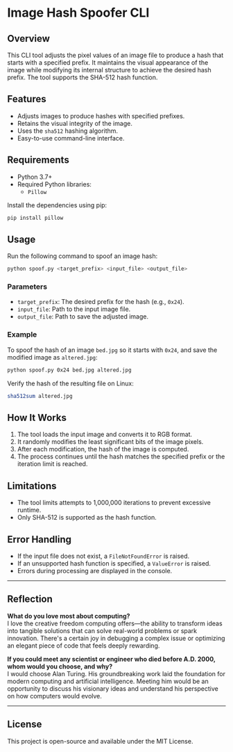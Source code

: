 # Image Hash Spoofer CLI

## Overview
This CLI tool adjusts the pixel values of an image file to produce a hash that starts with a specified prefix.
It maintains the visual appearance of the image while modifying its internal structure to achieve the desired hash prefix.
The tool supports the SHA-512 hash function.

## Features
- Adjusts images to produce hashes with specified prefixes.
- Retains the visual integrity of the image.
- Uses the `sha512` hashing algorithm.
- Easy-to-use command-line interface.

## Requirements
- Python 3.7+
- Required Python libraries:
  - `Pillow`

Install the dependencies using pip:
```bash
pip install pillow
```

## Usage
Run the following command to spoof an image hash:
```bash
python spoof.py <target_prefix> <input_file> <output_file>
```

### Parameters
- `target_prefix`: The desired prefix for the hash (e.g., `0x24`).
- `input_file`: Path to the input image file.
- `output_file`: Path to save the adjusted image.

### Example
To spoof the hash of an image `bed.jpg` so it starts with `0x24`, and save the modified image as `altered.jpg`:
```bash
python spoof.py 0x24 bed.jpg altered.jpg
```
Verify the hash of the resulting file on Linux:
```bash
sha512sum altered.jpg
```

## How It Works
1. The tool loads the input image and converts it to RGB format.
2. It randomly modifies the least significant bits of the image pixels.
3. After each modification, the hash of the image is computed.
4. The process continues until the hash matches the specified prefix or the iteration limit is reached.

## Limitations
- The tool limits attempts to 1,000,000 iterations to prevent excessive runtime.
- Only SHA-512 is supported as the hash function.

## Error Handling
- If the input file does not exist, a `FileNotFoundError` is raised.
- If an unsupported hash function is specified, a `ValueError` is raised.
- Errors during processing are displayed in the console.

---

## Reflection

**What do you love most about computing?**  
I love the creative freedom computing offers—the ability to transform ideas into tangible solutions that can solve real-world problems or spark innovation. There's a certain joy in debugging a complex issue or optimizing an elegant piece of code that feels deeply rewarding.

**If you could meet any scientist or engineer who died before A.D. 2000, whom would you choose, and why?**  
I would choose Alan Turing. His groundbreaking work laid the foundation for modern computing and artificial intelligence. Meeting him would be an opportunity to discuss his visionary ideas and understand his perspective on how computers would evolve.

---

## License
This project is open-source and available under the MIT License.
